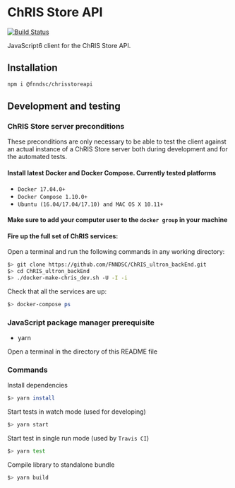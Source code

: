 # ChRIS Store API
[![Build Status](https://travis-ci.org/FNNDSC/fnndsc.svg?branch=master)](https://travis-ci.org/FNNDSC/fnndsc)

JavaScript6 client for the ChRIS Store API. 

## Installation

``` bash
npm i @fnndsc/chrisstoreapi
```

## Development and testing

### ChRIS Store server preconditions

These preconditions are only necessary to be able to test the client against an actual
instance of a ChRIS Store server both during development and for the automated tests.

#### Install latest Docker and Docker Compose. Currently tested platforms
* ``Docker 17.04.0+``
* ``Docker Compose 1.10.0+``
* ``Ubuntu (16.04/17.04/17.10) and MAC OS X 10.11+``

#### Make sure to add your computer user to the ``docker group`` in your machine

#### Fire up the full set of ChRIS services:

Open a terminal and run the following commands in any working directory:

``` bash
$> git clone https://github.com/FNNDSC/ChRIS_ultron_backEnd.git
$> cd ChRIS_ultron_backEnd
$> ./docker-make-chris_dev.sh -U -I -i
```

Check that all the services are up:

``` bash
$> docker-compose ps
```

### JavaScript package manager prerequisite

* yarn

Open a terminal in the directory of this README file

### Commands

Install dependencies

``` bash
$> yarn install
```

Start tests in watch mode (used for developing)

``` bash
$> yarn start
```

Start test in single run mode (used by `Travis CI`)

``` bash
$> yarn test
```

Compile library to standalone bundle

``` bash
$> yarn build
```
